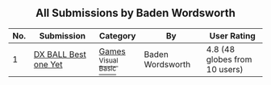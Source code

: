 ﻿<div align="center">

## All Submissions by Baden Wordsworth

</div>

No.  | Submission | Category | By   | User Rating
---- | ---------- | -------- | ---- | -----------
1 | [DX BALL Best one Yet<br />](https://github.com/Planet-Source-Code/baden-wordsworth-dx-ball-best-one-yet__1-37999) | [Games<br /><sup>Visual Basic</sup>](../ByCategory/games__1-38.md) | Baden Wordsworth | 4.8 (48 globes from 10 users)
